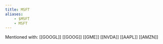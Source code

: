 ```yaml
---
title: MSFT
aliases:
    - $MSFT
    - MSFT
---
```


Mentioned with:
[[GOOGL]]
[[GOOG]]
[[GME]]
[[NVDA]]
[[AAPL]]
[[AMZN]]

